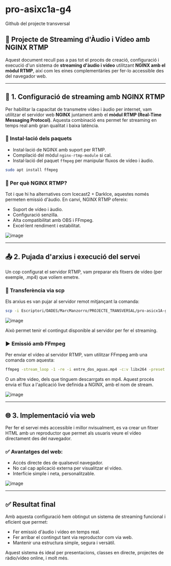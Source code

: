 # pro-asixc1a-g4
Github del projecte transversal

## 🎥 Projecte de Streaming d'Àudio i Vídeo amb NGINX RTMP

Aquest document recull pas a pas tot el procés de creació, configuració i execució d'un sistema de **streaming d'àudio i vídeo** utilitzant **NGINX amb el mòdul RTMP**, així com les eines complementàries per fer-lo accessible des del navegador web.

---

## 📡 1. Configuració de streaming amb NGINX RTMP

Per habilitar la capacitat de transmetre vídeo i àudio per internet, vam utilitzar el servidor web **NGINX** juntament amb el **mòdul RTMP (Real-Time Messaging Protocol)**. Aquesta combinació ens permet fer streaming en temps real amb gran qualitat i baixa latència.

### 🔧 Instal·lació dels paquets

- Instal·lació de NGINX amb suport per RTMP.
- Compilació del mòdul `nginx-rtmp-module` si cal.
- Instal·lació del paquet `ffmpeg` per manipular fluxos de vídeo i àudio.

```bash
sudo apt install ffmpeg
```

### 🧠 Per què NGINX RTMP?

Tot i que hi ha alternatives com Icecast2 + DarkIce, aquestes només permeten emissió d'àudio. En canvi, NGINX RTMP ofereix:

- Suport de vídeo i àudio.
- Configuració senzilla.
- Alta compatibilitat amb OBS i FFmpeg.
- Excel·lent rendiment i estabilitat.

![image](https://github.com/user-attachments/assets/9fc02e5c-6260-4991-8845-4e1d2e93cc2c)

---

## 📤 2. Pujada d'arxius i execució del servei

Un cop configurat el servidor RTMP, vam preparar els fitxers de vídeo (per exemple, .mp4) que volíem emetre.

### 🚀 Transferència via scp

Els arxius es van pujar al servidor remot mitjançant la comanda:

```bash
scp -i Escriptori/DADES/MarcManzorro/PROJECTE_TRANSVERSAL/pro-asicx1A-grup4.pem Escriptori/DADES/MarcManzorro/PROJECTE_TRANSVERSAL/entre_dos_aguas.mp4  ubuntu@54.164.134.61:/home/ubuntu/
```
![image](https://github.com/user-attachments/assets/ce4652c3-f643-4d32-9ad5-bb5f30293eec)

Això permet tenir el contingut disponible al servidor per fer el streaming.

### ▶️ Emissió amb FFmpeg

Per enviar el vídeo al servidor RTMP, vam utilitzar FFmpeg amb una comanda com aquesta:

```bash
ffmpeg -stream_loop -1 -re -i entre_dos_aguas.mp4 -c:v libx264 -preset veryfast -c:a aac -f flv rtmp://54.164.134.61:1935/live/stream
```
O un altre video, dels que tinguem descarrgats en mp4.
Aquest procés envia el flux a l'aplicació live definida a NGINX, amb el nom de stream.


![image](https://github.com/user-attachments/assets/833430f5-5c25-4d2d-9069-b0cb47689c05)

---

## 🌐 3. Implementació via web

Per fer el servei més accessible i millor nvisualment, es va crear un fitxer HTML amb un reproductor que permet als usuaris veure el vídeo directament des del navegador.


### ✅ Avantatges del web:

- Accés directe des de qualsevol navegador.
- No cal cap aplicació externa per visualitzar el vídeo.
- Interfície simple i neta, personalitzable.

![image](https://github.com/user-attachments/assets/bab52df9-03a5-47ff-a17f-da9f0cd808b1)

---

## ✅ Resultat final

Amb aquesta configuració hem obtingut un sistema de streaming funcional i eficient que permet:

- Fer emissió d'àudio i vídeo en temps real.
- Fer arribar el contingut tant via reproductor com via web.
- Mantenir una estructura simple, segura i versàtil.

Aquest sistema és ideal per presentacions, classes en directe, projectes de ràdio/vídeo online, i molt més.
